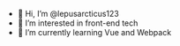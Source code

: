 - 👋 Hi, I’m @lepusarcticus123
- 👀 I’m interested in front-end tech
- 🌱 I’m currently learning Vue and Webpack

<!---
lepusarcticus123/lepusarcticus123 is a ✨ special ✨ repository because its `README.md` (this file) appears on your GitHub profile.
You can click the Preview link to take a look at your changes.
--->
